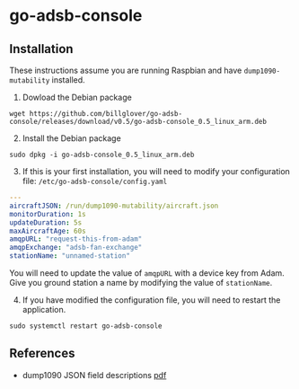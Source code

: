 # go-adsb-console

## Installation

These instructions assume you are running Raspbian and have `dump1090-mutability` installed.

1. Dowload the Debian package

```plain
wget https://github.com/billglover/go-adsb-console/releases/download/v0.5/go-adsb-console_0.5_linux_arm.deb
```

2. Install the Debian package

```plain
sudo dpkg -i go-adsb-console_0.5_linux_arm.deb
```

3. If this is your first installation, you will need to modify your configuration file: `/etc/go-adsb-console/config.yaml`

```yaml
---
aircraftJSON: /run/dump1090-mutability/aircraft.json
monitorDuration: 1s
updateDuration: 5s
maxAircraftAge: 60s
amqpURL: "request-this-from-adam"
amqpExchange: "adsb-fan-exchange"
stationName: "unnamed-station"
```

You will need to update the value of `amqpURL` with a device key from Adam. Give you ground station a name by modifying the value of `stationName`.

4. If you have modified the configuration file, you will need to restart the application.

```plain
sudo systemctl restart go-adsb-console
```

## References

* dump1090 JSON field descriptions [pdf](http://www.nathanpralle.com/downloads/DUMP1090-FA_ADS-B_Aircraft.JSON_Field_Descriptions.pdf)
